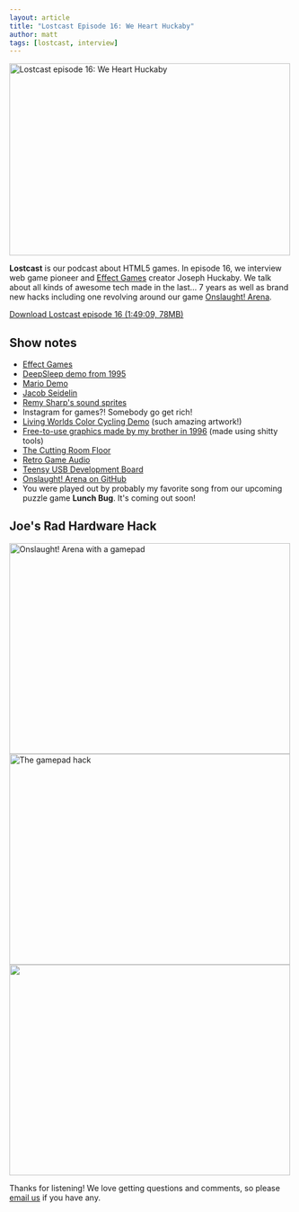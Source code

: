 ```yaml
---
layout: article
title: "Lostcast Episode 16: We Heart Huckaby"
author: matt
tags: [lostcast, interview]
---
```


<div class="full-frame">
	<img
		alt="Lostcast episode 16: We Heart Huckaby"
		src="/media/images/posts/lostcast_16/lostcast_logo.jpg"
		width="500"
		height="342"
	>
</div>

**Lostcast** is our podcast about HTML5 games. In episode 16, we interview web game pioneer and [Effect Games][1] creator Joseph Huckaby. We talk about all kinds of awesome tech made in the last… 7 years as well as brand new hacks including one revolving around our game [Onslaught! Arena](/onslaught_arena/).

<a class="download-podcast" href="http://media.lostdecadegames.com/lostcast/lostcast_episode_16_we_heart_huckaby.mp3">
	Download Lostcast episode 16 (1:49:09, 78MB)
</a>

## Show notes

* [Effect Games][1]
* [DeepSleep demo from 1995](http://www.youtube.com/watch?v=VAw7FspWmhg)
* [Mario Demo](http://www.effectgames.com/games/mariodemo/)
* [Jacob Seidelin](http://blog.nihilogic.dk/)
* [Remy Sharp's sound sprites](http://remysharp.com/2010/12/23/audio-sprites/)
* Instagram for games?! Somebody go get rich!
* [Living Worlds Color Cycling Demo](http://www.effectgames.com/demos/worlds/) (such amazing artwork!)
* [Free-to-use graphics made by my brother in 1996](/free-to-use-graphics-made-by-my-brother-in-1996/) (made using shitty tools)
* [The Cutting Room Floor](http://tcrf.net/The_Cutting_Room_Floor)
* [Retro Game Audio](http://retrogameaudio.tumblr.com/)
* [Teensy USB Development Board](http://www.pjrc.com/teensy/)
* [Onslaught! Arena on GitHub](https://github.com/lostdecade/onslaught_arena)
* You were played out by probably my favorite song from our upcoming puzzle game **Lunch Bug**. It's coming out soon!

## Joe's Rad Hardware Hack

<div class="full-frame">
	<img
		alt="Onslaught! Arena with a gamepad"
		src="/media/images/posts/lostcast_16/webgamepad-v2-playing.jpg"
		width="500"
		height="375"
	>
</div>

<div class="full-frame">
	<img
		alt="The gamepad hack"
		src="/media/images/posts/lostcast_16/webgamepad-v2-front.jpg"
		width="500"
		height="375"
	>
</div>

<div class="full-frame">
	<img
		alt=""
		src="/media/images/posts/lostcast_16/webgamepad-v2-back.jpg"
		width="500"
		height="375"
	>
</div>

Thanks for listening! We love getting questions and comments, so please [email us](mailto:hello@lostdecadegames.com) if you have any.

[1]: http://www.effectgames.com/effect/
